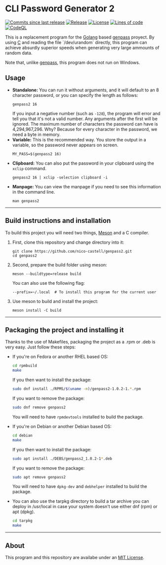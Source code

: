 # CLI Password Generator 2
[![Commits since last release](https://img.shields.io/github/commits-since/nico-castell/genpass2/latest?label=Commits%20since%20last%20release&color=informational&logo=Git&logoColor=white&style=flat-square)](https://github.com/nico-castell/genpass2/commits)
[![Release](https://img.shields.io/github/v/release/nico-castell/genpass2?label=Release&color=informational&logo=GitHub&logoColor=white&style=flat-square)](https://github.com/nico-castell/genpass2/releases)
[![License](https://img.shields.io/github/license/nico-castell/genpass2?label=License&color=informational&logo=Open%20Source%20Initiative&logoColor=white&style=flat-square)](LICENSE)
[![Lines of code](https://img.shields.io/tokei/lines/github/nico-castell/genpass2?label=Lines%20of%20code&color=informational&logo=C&logoColor=white&style=flat-square)](https://github.com/nico-castell/genpass2)
[![CodeQL](https://img.shields.io/github/workflow/status/nico-castell/genpass2/CodeQL?label=CodeQL&logo=GitHub%20Actions&logoColor=white&style=flat-square)](https://github.com/nico-castell/genpass2/actions/workflows/codeql-analysis.yml)

This is a replacement program for the [Golang](https://golang.org/) based
[genpass](https://github.com/nico-castell/genpass) proyect. By using
[C](https://en.wikipedia.org/wiki/C_(programming_language)) and reading the file `/dev/urandom`
directly, this program can achieve absurdly superior speeds when generating very large ammounts of
random data.

Note that, unlike [genpass](https://github.com/nico-castell/genpass), this program does not run on
Windows.

## Usage
- **Standalone:** You can run it without arguments, and it will default to an 8 character password,
	or you can specify the length as follows:
	```shell
	genpass2 16
	```
	If you input a negative number (such as `-128`), the program will error and tell you that it's
	not a valid number. Any arguments after the first will be ignored. The maximum number of
	characters the password can have is 4,294,967,296. Why? Because for every character in the
	password, we need a byte in memory.
- **Variable:** This is the recommended way. You store the output in a variable, so the password
	never appears on screen.
	```shell
	MY_PASS=$(genpass2 16)
	```
- **Clipboard:** You can also put the password in your clipboard using the `xclip` command.
	```shell
	genpass2 16 | xclip -selection clipboard -i
	```
- **Manpage:** You can view the manpage if you need to see this information in the command line.
	```shell
	man genpass2
	```

---
## Build instructions and installation
To build this project you will need two things, [Meson](https://mesonbuild.com/index.html) and a 
C compiler.

1. First, clone this repository and change directory into it:
	```shell
	git clone https://github.com/nico-castell/genpass2.git
	cd genpass2
	```
2. Second, prepare the build folder using meson:
	```shell
	meson --buildtype=release build
	```
	You can also use the following flag:
	```shell
	--prefix=~/.local  # To install this program for the current user
	```
3. Use meson to build and install the project:
	```shell
	meson install -C build
	```

---
## Packaging the project and installing it
Thanks to the use of Makefiles, packaging the project as a .rpm or .deb is very easy. Just follow
these steps:

- If you're on Fedora or another RHEL based OS:
	```bash
	cd rpmbuild
	make
	```

	If you then want to install the package:
	```bash
	sudo dnf install ./RPMS/$(uname -m)/genpass2-1.0.2-1.*.rpm
	```

	If you want to remove the package:
	```bash
	sudo dnf remove genpass2
	```

	You will need to have `rpmdevtools` installed to build the package.

- If you're on Debian or another Debian based OS:
	```bash
	cd debian
	make
	```

	If you then want to install the package:
	```bash
	sudo apt install ./DEBS/genpass2_1.0.2-1*.deb
	```

	If you want to remove the package:
	```bash
	sudo apt remove genpass2
	```

	You will need to have `dpkg-dev` and `debhelper` installed to build the package.

- You can also use the tarpkg directory to build a tar archive you can deploy in /usr/local in case
	your system doesn't use either dnf (rpm) or apt (dpkg).
	```bash
	cd tarpkg
	make
	```

---
## About
This program and this repository are availabe under an [MIT License](LICENSE).
